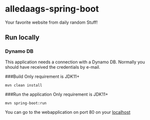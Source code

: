 # alledaags-spring-boot

Your favorite website from daily random Stuff!

## Run locally
### Dynamo  DB
This application needs a connection with a Dynamo DB. 
Normally you should have received the credentials by e-mail.

###Build
Only requirement is JDK11+ 
```shell script
mvn clean install
```

###Run the application
Only requirement is JDK11+ 
```shell script
mvn spring-boot:run
```
You can go to the webapplication on port 80 on your [localhost](http://localhost)